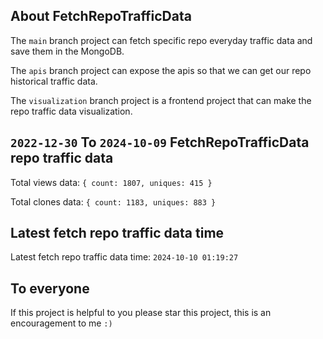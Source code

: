 ## About FetchRepoTrafficData

The `main` branch project can fetch specific repo everyday traffic data and save them in the MongoDB.

The `apis` branch project can expose the apis so that we can get our repo historical traffic data.

The `visualization` branch project is a frontend project that can make the repo traffic data visualization.

## `2022-12-30` To `2024-10-09` FetchRepoTrafficData repo traffic data

Total views data: `{ count: 1807, uniques: 415 }`

Total clones data: `{ count: 1183, uniques: 883 }`

## Latest fetch repo traffic data time

Latest fetch repo traffic data time: `2024-10-10 01:19:27`

## To everyone

If this project is helpful to you please star this project, this is an encouragement to me `:)`



